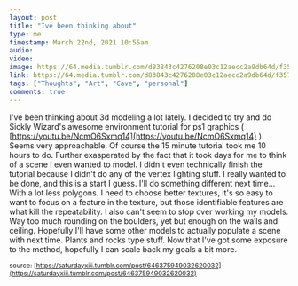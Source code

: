 ```yaml
---
layout: post
title: "Ive been thinking about"
type: me
timestamp: March 22nd, 2021 10:55am
audio: 
video: 
image: https://64.media.tumblr.com/d83843c4276208e03c12aecc2a9db64d/f357def2dc8666ce-fe/s640x960/d58f4d73a8de97e46c1f5e1d9279ac3dcdaee1fd.png
link: https://64.media.tumblr.com/d83843c4276208e03c12aecc2a9db64d/f357def2dc8666ce-fe/s640x960/d58f4d73a8de97e46c1f5e1d9279ac3dcdaee1fd.png
tags: ["Thoughts", "Art", "Cave", "personal"]
comments: true
---
```

I've been thinking about 3d modeling a lot lately.  I decided to try and do Sickly Wizard's awesome environment tutorial for ps1 graphics ( [https://youtu.be/NcmO6Sxmq14](https://youtu.be/NcmO6Sxmq14) ).  Seems very approachable.  Of course the 15 minute tutorial took me 10 hours to do.  Further exasperated by the fact that it took days for me to think of a scene I even wanted to model.  I didn't even technically finish the tutorial because I didn't do any of the vertex lighting stuff.  I really wanted to be done, and this is a start I guess.  I'll do something different next time&hellip; With a lot less polygons.  I need to choose better textures, it's so easy to want to focus on a feature in the texture, but those identifiable features are what kill the repeatability.  I also can't seem to stop over working my models.  Way too much rounding on the boulders, yet but enough on the walls and ceiling.  Hopefully I'll have some other models to actually populate a scene with next time.  Plants and rocks type stuff. Now that I've got some exposure to the method, hopefully I can scale back my goals a bit more.

<small>source: [https://saturdayxiii.tumblr.com/post/646375949032620032](https://saturdayxiii.tumblr.com/post/646375949032620032)</small>